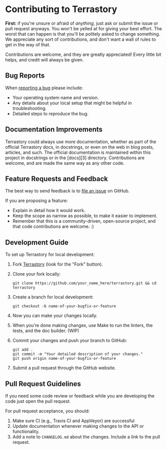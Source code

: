# Contributing to Terrastory

**First:** if you're unsure or afraid of _anything_, just ask or submit the issue or pull request anyways. You won't be yelled at for giving your best effort. The worst that can happen is that you'll be politely asked to change something. We appreciate any sort of contributions, and don't want a wall of rules to get in the way of that.

Contributions are welcome, and they are greatly appreciated! Every little bit helps, and credit will always be given.

## Bug Reports

When [reporting a bug][0] please include:

*   Your operating system name and version.
*   Any details about your local setup that might be helpful in troubleshooting.
*   Detailed steps to reproduce the bug.

## Documentation Improvements

Terrastory could always use more documentation, whether as part of the official
Terrastory docs, in docstrings, or even on the web in blog posts, articles, and
such. The official documentation is maintained within this project in
docstrings or in the [docs][3] directory. Contributions are
welcome, and are made the same way as any other code.

## Feature Requests and Feedback

The best way to send feedback is to [file an issue][0] on GitHub.

If you are proposing a feature:

*   Explain in detail how it would work.
*   Keep the scope as narrow as possible, to make it easier to implement.
*   Remember that this is a community-driven, open-source project, and that
    code contributions are welcome. :)

## Development Guide

To set up Terrastory for local development:

1.  Fork [Terrastory](https://github.com/plus3it/terrastory) (look for the
    "Fork" button).

2.  Clone your fork locally:

    ```shell
    git clone https://github.com/your_name_here/terrastory.git && cd terrastory
    ```

3.  Create a branch for local development:

    ```shell
    git checkout -b name-of-your-bugfix-or-feature
    ```

4.  Now you can make your changes locally.

5.  When you're done making changes, use Make to run the linters, the tests,
    and the doc builder. (WIP)

6.  Commit your changes and push your branch to GitHub:

    ```shell
    git add .
    git commit -m "Your detailed description of your changes."
    git push origin name-of-your-bugfix-or-feature
    ```

7.  Submit a pull request through the GitHub website.

## Pull Request Guidelines

If you need some code review or feedback while you are developing the code just
open the pull request.

For pull request acceptance, you should:

1.  Make sure CI (e.g., Travis CI and AppVeyor) are successful
2.  Update documentation whenever making changes to the API or functionality.
3.  Add a note to `CHANGELOG.md` about the changes. Include a link to the
    pull request.

[0]: https://github.com/plus3it/terrastory/issues
[1]: https://travis-ci.org/plus3it/terrastory/pull_requests
